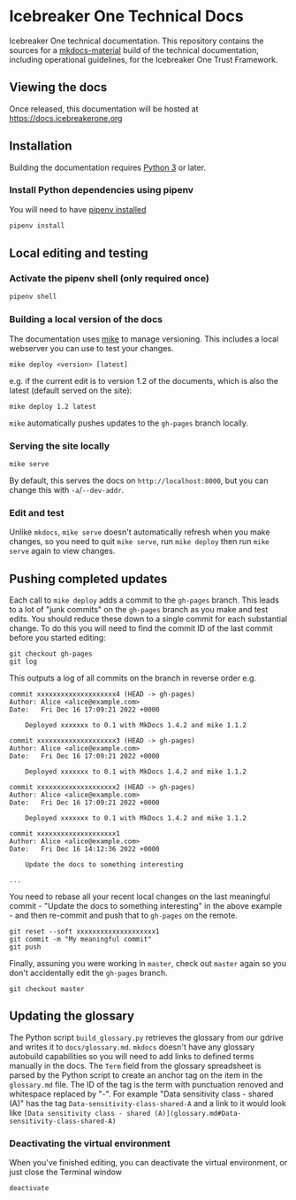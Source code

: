 # Icebreaker One Technical Docs

Icebreaker One technical documentation. This repository contains the sources for a [mkdocs-material](https://squidfunk.github.io/mkdocs-material/)
build of the technical documentation, including operational guidelines, for the Icebreaker One Trust Framework.

## Viewing the docs

Once released, this documentation will be hosted at https://docs.icebreakerone.org

## Installation

Building the documentation requires [Python 3](https://www.python.org/) or later.

### Install Python dependencies using pipenv

You will need to have [pipenv installed](https://pipenv.pypa.io/en/latest/installation.html)

```bash
pipenv install
```

## Local editing and testing

### Activate the pipenv shell (only required once)

```bash
pipenv shell
```

### Building a local version of the docs

The documentation uses [mike](https://github.com/jimporter/mike) to manage versioning. This includes a local webserver you can use to test your changes.

```
mike deploy <version> [latest]
```

e.g. if the current edit is to version 1.2 of the documents, which is also the latest (default served on the site):

```
mike deploy 1.2 latest
```

`mike` automatically pushes updates to the `gh-pages` branch locally.

### Serving the site locally

```
mike serve
```

By default, this serves the docs on `http://localhost:8000`, but you can change this with `-a`/`--dev-addr`.

### Edit and test

Unlike `mkdocs`, `mike serve` doesn't automatically refresh when you make changes, so you need to quit `mike serve`,
run `mike deploy` then run `mike serve` again to view changes.

## Pushing completed updates

Each call to `mike deploy` adds a commit to the `gh-pages` branch. This leads to a lot of "junk commits" on the `gh-pages` branch
as you make and test edits. You should reduce these down to a single commit for each substantial change. To do this you will need
to find the commit ID of the last commit before you started editing:

```
git checkout gh-pages
git log
```

This outputs a log of all commits on the branch in reverse order e.g.

```
commit xxxxxxxxxxxxxxxxxxxx4 (HEAD -> gh-pages)
Author: Alice <alice@example.com>
Date:   Fri Dec 16 17:09:21 2022 +0000

    Deployed xxxxxxx to 0.1 with MkDocs 1.4.2 and mike 1.1.2

commit xxxxxxxxxxxxxxxxxxxx3 (HEAD -> gh-pages)
Author: Alice <alice@example.com>
Date:   Fri Dec 16 17:09:21 2022 +0000

    Deployed xxxxxxx to 0.1 with MkDocs 1.4.2 and mike 1.1.2

commit xxxxxxxxxxxxxxxxxxxx2 (HEAD -> gh-pages)
Author: Alice <alice@example.com>
Date:   Fri Dec 16 17:09:21 2022 +0000

    Deployed xxxxxxx to 0.1 with MkDocs 1.4.2 and mike 1.1.2

commit xxxxxxxxxxxxxxxxxxxx1
Author: Alice <alice@example.com>
Date:   Fri Dec 16 14:12:36 2022 +0000

    Update the docs to something interesting

...
```

You need to rebase all your recent local changes on the last meaningful commit - "Update the docs to something interesting" in the above example -
and then re-commit and push that to `gh-pages` on the remote.

```
git reset --soft xxxxxxxxxxxxxxxxxxxx1
git commit -m "My meaningful commit"
git push
```

Finally, assuning you were working in `master`, check out `master` again so you don't accidentally edit the `gh-pages` branch.

```
git checkout master
```

## Updating the glossary

The Python script `build_glossary.py` retrieves the glossary from our gdrive and writes it to `docs/glossary.md`. `mkdocs` doesn't have
any glossary autobuild capabilities so you will need to add links to defined terms manually in the docs. The `Term` field from the
glossary spreadsheet is parsed by the Python script to create an anchor tag on the item in the `glossary.md` file. The ID of the tag is
the term with punctuation renoved and whitespace replaced by "-". For example "Data sensitivity class - shared (A)" has the tag
`Data-sensitivity-class-shared-A` and a link to it would look like
`[Data sensitivity class - shared (A)](glossary.md#Data-sensitivity-class-shared-A)`

### Deactivating the virtual environment

When you've finished editing, you can deactivate the virtual environment, or just close the Terminal window

```
deactivate
```
